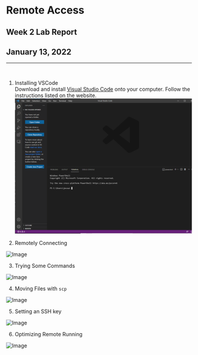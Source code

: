 # Remote Access
## Week 2 Lab Report 
## January 13, 2022
---
<br/>

1. Installing VSCode <br/>
Download and install [Visual Studio Code](https://code.visualstudio.com/) onto your computer. Follow the instructions listed on the website. 
![Image](installVSCode.png)

2. Remotely Connecting <br/>

![Image](.png)

3. Trying Some Commands <br/>

![Image](.png)

4. Moving Files with `scp` <br/>

![Image](.png)

5. Setting an SSH key <br/>

![Image](.png)

6. Optimizing Remote Running <br/>

![Image](.png)



